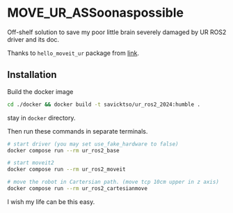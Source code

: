 # MOVE_UR_ASSoonaspossible
Off-shelf solution to save my poor little brain severely damaged by UR ROS2 driver and its doc.

Thanks to `hello_moveit_ur` package from [link](https://github.com/LucaBross/simple_moveit2_universal_robots_movement).

## Installation
Build the docker image

```bash
cd ./docker && docker build -t savicktso/ur_ros2_2024:humble .
```

stay in `docker` directory.

Then run these commands in separate terminals.

```bash
# start driver (you may set use_fake_hardware to false)
docker compose run --rm ur_ros2_base
```

```bash
# start moveit2
docker compose run --rm ur_ros2_moveit
```

```bash
# move the robot in Cartersian path. (move tcp 10cm upper in z axis)
docker compose run --rm ur_ros2_cartesianmove
```


I wish my life can be this easy.
